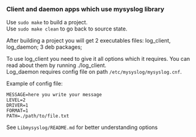### Client and daemon apps which use mysyslog library

Use `sudo make` to build a project.<br/>
Use `sudo make clean` to go back to source state.<br/>

After building a project you will get 2 executables files: log_client, log_daemon; 3 deb packages;

To use log_client you need to give it all options which it requires. You can read about them by running ./log_client. <br/>
Log_daemon requires config file on path `/etc/mysyslog/mysyslog.cnf`. <br/>

Example of config file:<br/>
```
MESSAGE=here you write your message
LEVEL=2
DRIVER=1
FORMAT=1
PATH=./path/to/file.txt
```

See `Libmysyslog/README.md` for better understanding options
